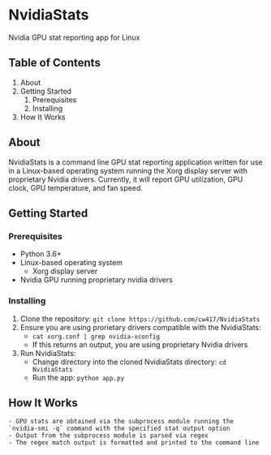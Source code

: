 # NvidiaStats
Nvidia GPU stat reporting app for Linux

## Table of Contents
1. About
2. Getting Started
    1. Prerequisites
    2. Installing
3. How It Works

## About
NvidiaStats is a command line GPU stat reporting application written for use in a Linux-based operating system running the Xorg display server with proprietary Nvidia drivers. Currently, it will report GPU utilization, GPU clock, GPU temperature, and fan speed.

## Getting Started
### Prerequisites
- Python 3.6+
- Linux-based operating system
    - Xorg display server
- Nvidia GPU running proprietary nvidia drivers

### Installing
1) Clone the repository: `git clone https://github.com/cw417/NvidiaStats`
2) Ensure you are using prorietary drivers compatible with the NvidiaStats:
    - `cat xorg.conf | grep nvidia-xconfig`
    - If this returns an output, you are using proprietary Nvidia drivers
3) Run NvidiaStats: 
    - Change directory into the cloned NvidiaStats directory: `cd NvidiaStats`
    - Run the app: `python app.py`

## How It Works
    - GPU stats are obtained via the subprocess module running the `nvidia-smi -q` command with the specified stat output option
    - Output from the subprocess module is parsed via regex
    - The regex match output is formatted and printed to the command line
